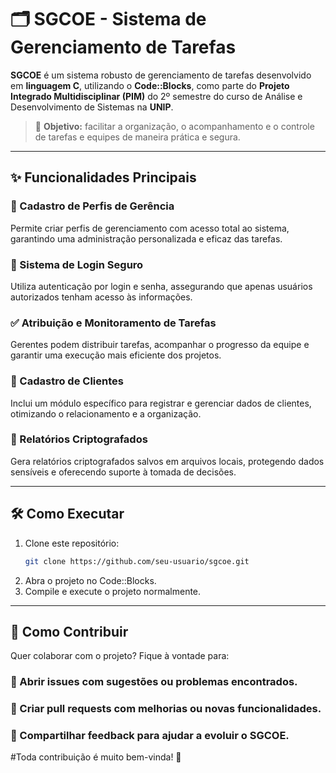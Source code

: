 
# 🗂️ SGCOE - Sistema de Gerenciamento de Tarefas

**SGCOE** é um sistema robusto de gerenciamento de tarefas desenvolvido em **linguagem C**, utilizando o **Code::Blocks**, como parte do **Projeto Integrado Multidisciplinar (PIM)** do 2º semestre do curso de Análise e Desenvolvimento de Sistemas na **UNIP**.

> 🎯 **Objetivo:** facilitar a organização, o acompanhamento e o controle de tarefas e equipes de maneira prática e segura.

---

## ✨ Funcionalidades Principais

### 👤 Cadastro de Perfis de Gerência  
Permite criar perfis de gerenciamento com acesso total ao sistema, garantindo uma administração personalizada e eficaz das tarefas.

### 🔐 Sistema de Login Seguro  
Utiliza autenticação por login e senha, assegurando que apenas usuários autorizados tenham acesso às informações.

### ✅ Atribuição e Monitoramento de Tarefas  
Gerentes podem distribuir tarefas, acompanhar o progresso da equipe e garantir uma execução mais eficiente dos projetos.

### 🧾 Cadastro de Clientes  
Inclui um módulo específico para registrar e gerenciar dados de clientes, otimizando o relacionamento e a organização.

### 📄 Relatórios Criptografados  
Gera relatórios criptografados salvos em arquivos locais, protegendo dados sensíveis e oferecendo suporte à tomada de decisões.

---

## 🛠️ Como Executar

1. Clone este repositório:
   ```bash
   git clone https://github.com/seu-usuario/sgcoe.git
2. Abra o projeto no Code::Blocks.
3. Compile e execute o projeto normalmente.

---

## 🤝 Como Contribuir
Quer colaborar com o projeto? Fique à vontade para:

### 🐛 Abrir issues com sugestões ou problemas encontrados.

### 🔀 Criar pull requests com melhorias ou novas funcionalidades.

### 💬 Compartilhar feedback para ajudar a evoluir o SGCOE.

#Toda contribuição é muito bem-vinda! 🙌
